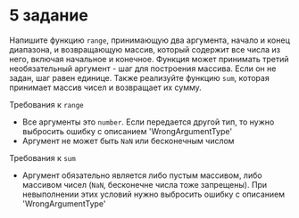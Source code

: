 # 5 задание
Напишите функцию `range`, принимающую два аргумента, начало и конец диапазона, и возвращающую массив, который содержит все числа из него, включая начальное и конечное.
Функция может принимать третий необязательный аргумент - шаг для построения массива.
Если он не задан, шаг равен единице. Также реализуйте функцию `sum`, которая принимает массив
чисел и возвращает их сумму.

Требования к `range`
- Все аргументы это `number`. Если передается другой тип, то нужно выбросить ошибку с описанием 'WrongArgumentType'
- Аргумент не может быть `NaN` или бесконечным числом

Требования к `sum`
- Аргумент обязательно является либо пустым массивом, либо массивом чисел (`NaN`, бесконечне числа тоже запрещены). При невыполнении этих условий нужно выбросить ошибку с описанием 'WrongArgumentType'
